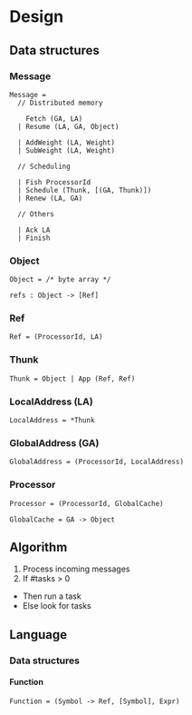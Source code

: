 # Design

## Data structures

### Message

```
Message =
  // Distributed memory

    Fetch (GA, LA)
  | Resume (LA, GA, Object)

  | AddWeight (LA, Weight)
  | SubWeight (LA, Weight)

  // Scheduling

  | Fish ProcessorId
  | Schedule (Thunk, [(GA, Thunk)])
  | Renew (LA, GA)

  // Others

  | Ack LA
  | Finish
```

### Object

```
Object = /* byte array */

refs : Object -> [Ref]
```

### Ref

```
Ref = (ProcessorId, LA)
```

### Thunk

```
Thunk = Object | App (Ref, Ref)
```

### LocalAddress (LA)

```
LocalAddress = *Thunk
```

### GlobalAddress (GA)

```
GlobalAddress = (ProcessorId, LocalAddress)
```

### Processor

```
Processor = (ProcessorId, GlobalCache)

GlobalCache = GA -> Object
```


## Algorithm

1. Process incoming messages
2. If #tasks > 0
  - Then run a task
  - Else look for tasks


## Language

### Data structures

#### Function

```
Function = (Symbol -> Ref, [Symbol], Expr)
```
